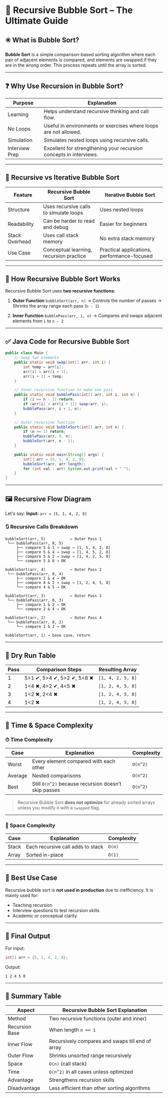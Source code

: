 # 🔄 Recursive Bubble Sort – The Ultimate Guide

## ✳️ What is Bubble Sort?

**Bubble Sort** is a simple comparison-based sorting algorithm where each pair of adjacent elements is compared, and elements are swapped if they are in the wrong order. This process repeats until the array is sorted.

---

## ❓ Why Use Recursion in Bubble Sort?

| Purpose        | Explanation                                                        |
| -------------- | ------------------------------------------------------------------ |
| Learning       | Helps understand recursive thinking and call flow.                 |
| No Loops       | Useful in environments or exercises where loops are not allowed.   |
| Simulation     | Simulates nested loops using recursive calls.                      |
| Interview Prep | Excellent for strengthening your recursion concepts in interviews. |

---

## 🔁 Recursive vs Iterative Bubble Sort

| Feature        | Recursive Bubble Sort                   | Iterative Bubble Sort                       |
| -------------- | --------------------------------------- | ------------------------------------------- |
| Structure      | Uses recursive calls to simulate loops  | Uses nested loops                           |
| Readability    | Can be harder to read and debug         | Easier for beginners                        |
| Stack Overhead | Uses call stack memory                  | No extra stack memory                       |
| Use Case       | Conceptual learning, recursion practice | Practical applications, performance-focused |

---

## 🧠 How Recursive Bubble Sort Works

Recursive Bubble Sort uses **two recursive functions**:

1. **Outer Function** `bubbleSort(arr, n)`
   → Controls the number of passes
   → Shrinks the array range each pass (`n - 1`)

2. **Inner Function** `bubblePass(arr, i, n)`
   → Compares and swaps adjacent elements from `i` to `n - 2`

---

## ✅ Java Code for Recursive Bubble Sort

```java
public class Main {
    // Swap two elements
    public static void swap(int[] arr, int i) {
        int temp = arr[i];
        arr[i] = arr[i + 1];
        arr[i + 1] = temp;
    }

    // Inner recursive function to make one pass
    public static void bubblePass(int[] arr, int i, int n) {
        if (i == n - 1) return;
        if (arr[i] > arr[i + 1]) swap(arr, i);
        bubblePass(arr, i + 1, n);
    }

    // Outer recursive function
    public static void bubbleSort(int[] arr, int n) {
        if (n == 1) return;
        bubblePass(arr, 0, n);
        bubbleSort(arr, n - 1);
    }

    public static void main(String[] args) {
        int[] arr = {5, 1, 4, 2, 8};
        bubbleSort(arr, arr.length);
        for (int val : arr) System.out.print(val + " ");
    }
}
```

---

## 🖼️ Recursive Flow Diagram

Let's say:
**Input:** `arr = [5, 1, 4, 2, 8]`

### 🔃 Recursive Calls Breakdown

```text
bubbleSort(arr, 5)           ← Outer Pass 1
 └── bubblePass(arr, 0, 5)
     ├── compare 5 & 1 → swap → [1, 5, 4, 2, 8]
     ├── compare 5 & 4 → swap → [1, 4, 5, 2, 8]
     ├── compare 5 & 2 → swap → [1, 4, 2, 5, 8]
     └── compare 5 & 8 → OK

bubbleSort(arr, 4)           ← Outer Pass 2
 └── bubblePass(arr, 0, 4)
     ├── compare 1 & 4 → OK
     ├── compare 4 & 2 → swap → [1, 2, 4, 5, 8]
     └── compare 4 & 5 → OK

bubbleSort(arr, 3)           ← Outer Pass 3
 └── bubblePass(arr, 0, 3)
     ├── compare 1 & 2 → OK
     └── compare 2 & 4 → OK

bubbleSort(arr, 2)           ← Outer Pass 4
 └── bubblePass(arr, 0, 2)
     └── compare 1 & 2 → OK

bubbleSort(arr, 1) → base case, return
```

---

## 🔢 Dry Run Table

| Pass | Comparison Steps           | Resulting Array   |
| ---- | -------------------------- | ----------------- |
| 1    | 5>1 ✔, 5>4 ✔, 5>2 ✔, 5<8 ✖ | `[1, 4, 2, 5, 8]` |
| 2    | 1<4 ✖, 4>2 ✔, 4<5 ✖        | `[1, 2, 4, 5, 8]` |
| 3    | 1<2 ✖, 2<4 ✖               | `[1, 2, 4, 5, 8]` |
| 4    | 1<2 ✖                      | `[1, 2, 4, 5, 8]` |

---

## 🧮 Time & Space Complexity

### ⏱ Time Complexity

| Case    | Explanation                                          | Complexity |
| ------- | ---------------------------------------------------- | ---------- |
| Worst   | Every element compared with each other               | `O(n^2)`   |
| Average | Nested comparisons                                   | `O(n^2)`   |
| Best    | Still `O(n^2)` because recursion doesn’t skip passes | `O(n^2)`   |

> Recursive Bubble Sort **does not optimize** for already sorted arrays unless you modify it with a `swapped` flag.

---

### 🧠 Space Complexity

| Case  | Explanation                       | Complexity |
| ----- | --------------------------------- | ---------- |
| Stack | Each recursive call adds to stack | `O(n)`     |
| Array | Sorted in-place                   | `O(1)`     |

---

## 📘 Best Use Case

Recursive bubble sort is **not used in production** due to inefficiency. It is mainly used for:

* Teaching recursion
* Interview questions to test recursion skills
* Academic or conceptual clarity

---

## 🧾 Final Output

For input:

```java
int[] arr = {5, 1, 4, 2, 8};
```

Output:

```text
1 2 4 5 8
```

---

## 📌 Summary Table

| Aspect         | Recursive Bubble Sort Explanation                |
| -------------- | ------------------------------------------------ |
| Method         | Two recursive functions (outer and inner)        |
| Recursion Base | When length `n == 1`                             |
| Inner Flow     | Recursively compares and swaps till end of array |
| Outer Flow     | Shrinks unsorted range recursively               |
| Space          | `O(n)` (call stack)                              |
| Time           | `O(n^2)` in all cases unless optimized           |
| Advantage      | Strengthens recursion skills                     |
| Disadvantage   | Less efficient than other sorting algorithms     |
